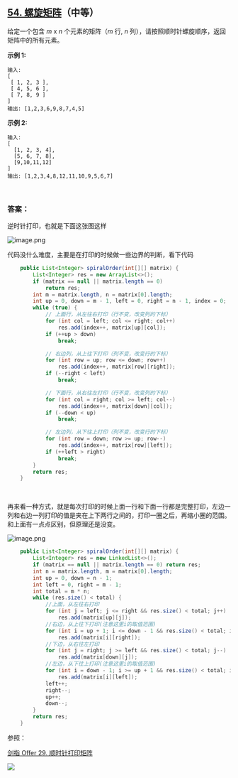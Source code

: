 ## [54. 螺旋矩阵](https://leetcode-cn.com/problems/spiral-matrix/)（中等）

给定一个包含 *m* x *n* 个元素的矩阵（*m* 行, *n* 列），请按照顺时针螺旋顺序，返回矩阵中的所有元素。

**示例 1:**

```
输入:
[
 [ 1, 2, 3 ],
 [ 4, 5, 6 ],
 [ 7, 8, 9 ]
]
输出: [1,2,3,6,9,8,7,4,5]
```

**示例 2:**

```
输入:
[
  [1, 2, 3, 4],
  [5, 6, 7, 8],
  [9,10,11,12]
]
输出: [1,2,3,4,8,12,11,10,9,5,6,7]
```

<br/>

### 答案：

逆时针打印，也就是下面这张图这样

![image.png](https://pic.leetcode-cn.com/1597976260-SlaOSS-image.png)

代码没什么难度，主要是在打印的时候做一些边界的判断，看下代码

```java
    public List<Integer> spiralOrder(int[][] matrix) {
        List<Integer> res = new ArrayList<>();
        if (matrix == null || matrix.length == 0)
            return res;
        int m = matrix.length, n = matrix[0].length;
        int up = 0, down = m - 1, left = 0, right = n - 1, index = 0;
        while (true) {
            // 上面行，从左往右打印（行不变，改变列的下标）
            for (int col = left; col <= right; col++)
                res.add(index++, matrix[up][col]);
            if (++up > down)
                break;

            // 右边列，从上往下打印（列不变，改变行的下标）
            for (int row = up; row <= down; row++)
                res.add(index++, matrix[row][right]);
            if (--right < left)
                break;

            // 下面行，从右往左打印（行不变，改变列的下标）
            for (int col = right; col >= left; col--)
                res.add(index++, matrix[down][col]);
            if (--down < up)
                break;

            // 左边列，从下往上打印（列不变，改变行的下标）
            for (int row = down; row >= up; row--)
                res.add(index++, matrix[row][left]);
            if (++left > right)
                break;
        }
        return res;
    }
```

<br/>

再来看一种方式，就是每次打印的时候上面一行和下面一行都是完整打印，左边一列和右边一列打印的值是夹在上下两行之间的，打印一圈之后，再缩小圈的范围。和上面有一点点区别，但原理还是没变。

![image.png](https://pic.leetcode-cn.com/1597976332-HKaNge-image.png)

```java
    public List<Integer> spiralOrder(int[][] matrix) {
        List<Integer> res = new LinkedList<>();
        if (matrix == null || matrix.length == 0) return res;
        int n = matrix.length, m = matrix[0].length;
        int up = 0, down = n - 1;
        int left = 0, right = m - 1;
        int total = m * n;
        while (res.size() < total) {
            //上面，从左往右打印
            for (int j = left; j <= right && res.size() < total; j++)
                res.add(matrix[up][j]);
            //右边，从上往下打印(注意这里i的取值范围)
            for (int i = up + 1; i <= down - 1 && res.size() < total; i++)
                res.add(matrix[i][right]);
            //下边，从右往左打印
            for (int j = right; j >= left && res.size() < total; j--)
                res.add(matrix[down][j]);
            //左边，从下往上打印(注意这里i的取值范围)
            for (int i = down - 1; i >= up + 1 && res.size() < total; i--)
                res.add(matrix[i][left]);
            left++;
            right--;
            up++;
            down--;
        }
        return res;
    }
```



参照：

[剑指 Offer 29. 顺时针打印矩阵](https://github.com/sdwwld/leetCode/blob/master/src/main/java/com/wld/java/offer/剑指Offer29.md)



![](https://img-blog.csdnimg.cn/20200807155236311.png)

#### 